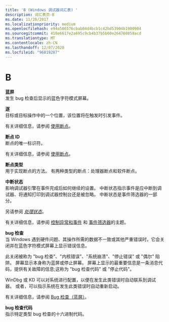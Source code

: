 ```yaml
---
title: 'B (Windows 调试器词汇表) '
description: 词汇表页-B
ms.date: 11/28/2017
ms.localizationpriority: medium
ms.openlocfilehash: e94a586576cbab04d4bcb1c42bd53904b1900904
ms.sourcegitcommit: 418e6617e2a695c9cb4b37b5b60e264760858acd
ms.translationtype: MT
ms.contentlocale: zh-CN
ms.lasthandoff: 12/07/2020
ms.locfileid: "96819287"
---
```

# <a name="b"></a>B


<span id="blue_screen"></span><span id="BLUE_SCREEN"></span>**蓝屏**  
发生 bug 检查后显示的蓝色字符模式屏幕。

<span id="breakpoint"></span><span id="BREAKPOINT"></span>**逐**  
目标或目标操作中的一个位置，该位置将在触发时引发事件。

有关详细信息，请参阅 [使用断点](using-breakpoints.md)。

<span id="breakpoint_id"></span><span id="BREAKPOINT_ID"></span>**断点 ID**  
断点的唯一标识符。

有关详细信息，请参阅 [使用断点](using-breakpoints.md)。

<span id="breakpoint_type"></span><span id="BREAKPOINT_TYPE"></span>**断点类型**  
用于实现断点的方法。 有两种类型的断点：处理器断点和软件断点。

<span id="break_status"></span><span id="BREAK_STATUS"></span>**中断状态**  
影响调试器引擎在事件完成后如何继续的设置。 中断状态指示事件是应中断到调试器、将通知打印到调试器控制台还是被忽略。 中断状态是事件筛选器的一部分。

另请参阅 [*处理状态*](h.md#handling-status)。

有关详细信息，请参阅 [控制异常和事件](controlling-exceptions-and-events.md) 和 [事件筛选器](event-filters.md)的主题。

<span id="bug_check"></span><span id="BUG_CHECK"></span>**bug 检查**  
当 Windows 遇到硬件问题、其操作所需的数据不一致或其他严重错误时，它会关闭并在蓝色字符模式屏幕上显示错误信息。

此关闭被称为 "bug 检查"、"内核错误"、"系统崩溃"、"停止错误" 或 "偶尔" 陷阱。 屏幕显示本身称为蓝屏或停止屏幕。 屏幕上显示的最重要信息是一条消息代码，提供有关故障的信息;这称为 "bug 检查代码" 或 "停止代码"。

WinDbg 或 KD 可以对系统进行配置，以便在发生此类错误时自动联系到调试器。 或者，可以指示系统在发生此类错误时自动重新启动。

有关详细信息，请参阅 [Bug 检查（蓝屏）](bug-checks--blue-screens-.md)。

<span id="bug_check_code"></span><span id="BUG_CHECK_CODE"></span>**bug 检查代码**  
指示特定类型 bug 检查的十六进制代码。

 

 





